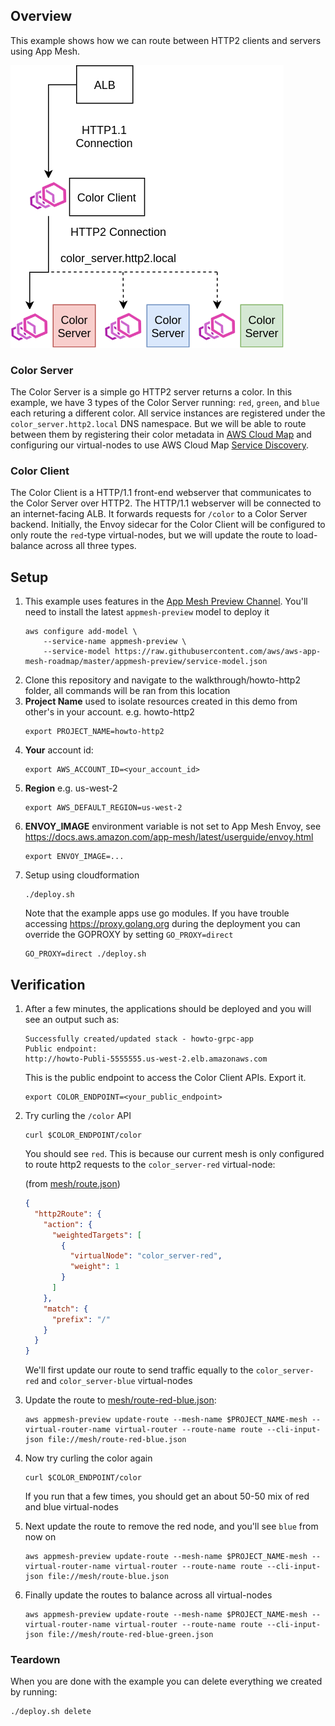 ## Overview

This example shows how we can route between HTTP2 clients and servers using App Mesh.

![System Diagram](./howto-http2.png "System Diagram")

### Color Server

The Color Server is a simple go HTTP2 server returns a color. In this example, we have 3 types of the Color Server running: `red`, `green`, and `blue` each returing a different color. All service instances are registered under the `color_server.http2.local` DNS namespace. But we will be able to route between them by registering their color metadata in [AWS Cloud Map](https://docs.aws.amazon.com/cloud-map/latest/dg/what-is-cloud-map.html) and configuring our virtual-nodes to use AWS Cloud Map [Service Discovery](https://docs.aws.amazon.com/app-mesh/latest/userguide/virtual_nodes.html#create-virtual-node).

### Color Client

The Color Client is a HTTP/1.1 front-end webserver that communicates to the Color Server over HTTP2. The HTTP/1.1 webserver will be connected to an internet-facing ALB. It forwards requests for `/color` to a Color Server backend. Initially, the Envoy sidecar for the Color Client will be configured to only route the `red`-type virtual-nodes, but we will update the route to load-balance across all three types.

## Setup

1. This example uses features in the [App Mesh Preview Channel](https://docs.aws.amazon.com/app-mesh/latest/userguide/preview.html). You'll need to install the latest `appmesh-preview` model to deploy it
    ```
    aws configure add-model \
        --service-name appmesh-preview \
        --service-model https://raw.githubusercontent.com/aws/aws-app-mesh-roadmap/master/appmesh-preview/service-model.json
    ```
2. Clone this repository and navigate to the walkthrough/howto-http2 folder, all commands will be ran from this location
3. **Project Name** used to isolate resources created in this demo from other's in your account. e.g. howto-http2
    ```
    export PROJECT_NAME=howto-http2
    ```
4. **Your** account id:
    ```
    export AWS_ACCOUNT_ID=<your_account_id>
    ```
5. **Region** e.g. us-west-2
    ```
    export AWS_DEFAULT_REGION=us-west-2
    ```
6. **ENVOY_IMAGE** environment variable is not set to App Mesh Envoy, see https://docs.aws.amazon.com/app-mesh/latest/userguide/envoy.html
    ```
    export ENVOY_IMAGE=...
    ```
7. Setup using cloudformation
    ```
    ./deploy.sh
    ```
   Note that the example apps use go modules. If you have trouble accessing https://proxy.golang.org during the deployment you can override the GOPROXY by setting `GO_PROXY=direct`
   ```
   GO_PROXY=direct ./deploy.sh
   ```

## Verification

1. After a few minutes, the applications should be deployed and you will see an output such as:
    ```
    Successfully created/updated stack - howto-grpc-app
    Public endpoint:
    http://howto-Publi-5555555.us-west-2.elb.amazonaws.com
    ```
   This is the public endpoint to access the Color Client APIs. Export it.
    ```
    export COLOR_ENDPOINT=<your_public_endpoint>
    ```
2. Try curling the `/color` API
    ```
    curl $COLOR_ENDPOINT/color
    ```
   You should see `red`. This is because our current mesh is only configured to route http2 requests to the `color_server-red` virtual-node:
   
   (from [mesh/route.json](./mesh/route-red.json))
    ```json
    {
      "http2Route": {
        "action": {
          "weightedTargets": [
            {
              "virtualNode": "color_server-red",
              "weight": 1
            }
          ]
        },
        "match": {
          "prefix": "/"
        }
      }
    }
    ```
   We'll first update our route to send traffic equally to the `color_server-red` and `color_server-blue` virtual-nodes
4. Update the route to [mesh/route-red-blue.json](./mesh/route-red-blue.json):
    ```
    aws appmesh-preview update-route --mesh-name $PROJECT_NAME-mesh --virtual-router-name virtual-router --route-name route --cli-input-json file://mesh/route-red-blue.json
    ```
5. Now try curling the color again
    ```
    curl $COLOR_ENDPOINT/color
    ```
   If you run that a few times, you should get an about 50-50 mix of red and blue virtual-nodes
6. Next update the route to remove the red node, and you'll see `blue` from now on
    ```
    aws appmesh-preview update-route --mesh-name $PROJECT_NAME-mesh --virtual-router-name virtual-router --route-name route --cli-input-json file://mesh/route-blue.json
    ```
7. Finally update the routes to balance across all virtual-nodes
    ```
    aws appmesh-preview update-route --mesh-name $PROJECT_NAME-mesh --virtual-router-name virtual-router --route-name route --cli-input-json file://mesh/route-red-blue-green.json
    ```

### Teardown
When you are done with the example you can delete everything we created by running:
```
./deploy.sh delete
```
